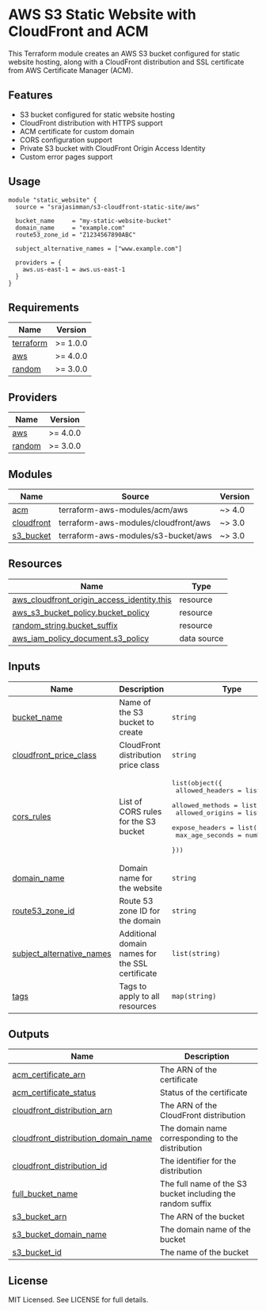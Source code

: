 # AWS S3 Static Website with CloudFront and ACM

This Terraform module creates an AWS S3 bucket configured for static website hosting, along with a CloudFront distribution and SSL certificate from AWS Certificate Manager (ACM).

## Features

- S3 bucket configured for static website hosting
- CloudFront distribution with HTTPS support
- ACM certificate for custom domain
- CORS configuration support
- Private S3 bucket with CloudFront Origin Access Identity
- Custom error pages support

## Usage

```hcl
module "static_website" {
  source = "srajasimman/s3-cloudfront-static-site/aws"

  bucket_name     = "my-static-website-bucket"
  domain_name     = "example.com"
  route53_zone_id = "Z1234567890ABC"

  subject_alternative_names = ["www.example.com"]
  
  providers = {
    aws.us-east-1 = aws.us-east-1
  }
}
```

<!-- BEGIN_TF_DOCS -->
## Requirements

| Name | Version |
|------|---------|
| <a name="requirement_terraform"></a> [terraform](#requirement\_terraform) | >= 1.0.0 |
| <a name="requirement_aws"></a> [aws](#requirement\_aws) | >= 4.0.0 |
| <a name="requirement_random"></a> [random](#requirement\_random) | >= 3.0.0 |

## Providers

| Name | Version |
|------|---------|
| <a name="provider_aws"></a> [aws](#provider\_aws) | >= 4.0.0 |
| <a name="provider_random"></a> [random](#provider\_random) | >= 3.0.0 |

## Modules

| Name | Source | Version |
|------|--------|---------|
| <a name="module_acm"></a> [acm](#module\_acm) | terraform-aws-modules/acm/aws | ~> 4.0 |
| <a name="module_cloudfront"></a> [cloudfront](#module\_cloudfront) | terraform-aws-modules/cloudfront/aws | ~> 3.0 |
| <a name="module_s3_bucket"></a> [s3\_bucket](#module\_s3\_bucket) | terraform-aws-modules/s3-bucket/aws | ~> 3.0 |

## Resources

| Name | Type |
|------|------|
| [aws_cloudfront_origin_access_identity.this](https://registry.terraform.io/providers/hashicorp/aws/latest/docs/resources/cloudfront_origin_access_identity) | resource |
| [aws_s3_bucket_policy.bucket_policy](https://registry.terraform.io/providers/hashicorp/aws/latest/docs/resources/s3_bucket_policy) | resource |
| [random_string.bucket_suffix](https://registry.terraform.io/providers/hashicorp/random/latest/docs/resources/string) | resource |
| [aws_iam_policy_document.s3_policy](https://registry.terraform.io/providers/hashicorp/aws/latest/docs/data-sources/iam_policy_document) | data source |

## Inputs

| Name | Description | Type | Default | Required |
|------|-------------|------|---------|:--------:|
| <a name="input_bucket_name"></a> [bucket\_name](#input\_bucket\_name) | Name of the S3 bucket to create | `string` | n/a | yes |
| <a name="input_cloudfront_price_class"></a> [cloudfront\_price\_class](#input\_cloudfront\_price\_class) | CloudFront distribution price class | `string` | `"PriceClass_100"` | no |
| <a name="input_cors_rules"></a> [cors\_rules](#input\_cors\_rules) | List of CORS rules for the S3 bucket | <pre>list(object({<br>    allowed_headers = list(string)<br>    allowed_methods = list(string)<br>    allowed_origins = list(string)<br>    expose_headers  = list(string)<br>    max_age_seconds = number<br>  }))</pre> | `[]` | no |
| <a name="input_domain_name"></a> [domain\_name](#input\_domain\_name) | Domain name for the website | `string` | n/a | yes |
| <a name="input_route53_zone_id"></a> [route53\_zone\_id](#input\_route53\_zone\_id) | Route 53 zone ID for the domain | `string` | n/a | yes |
| <a name="input_subject_alternative_names"></a> [subject\_alternative\_names](#input\_subject\_alternative\_names) | Additional domain names for the SSL certificate | `list(string)` | `[]` | no |
| <a name="input_tags"></a> [tags](#input\_tags) | Tags to apply to all resources | `map(string)` | `{}` | no |

## Outputs

| Name | Description |
|------|-------------|
| <a name="output_acm_certificate_arn"></a> [acm\_certificate\_arn](#output\_acm\_certificate\_arn) | The ARN of the certificate |
| <a name="output_acm_certificate_status"></a> [acm\_certificate\_status](#output\_acm\_certificate\_status) | Status of the certificate |
| <a name="output_cloudfront_distribution_arn"></a> [cloudfront\_distribution\_arn](#output\_cloudfront\_distribution\_arn) | The ARN of the CloudFront distribution |
| <a name="output_cloudfront_distribution_domain_name"></a> [cloudfront\_distribution\_domain\_name](#output\_cloudfront\_distribution\_domain\_name) | The domain name corresponding to the distribution |
| <a name="output_cloudfront_distribution_id"></a> [cloudfront\_distribution\_id](#output\_cloudfront\_distribution\_id) | The identifier for the distribution |
| <a name="output_full_bucket_name"></a> [full\_bucket\_name](#output\_full\_bucket\_name) | The full name of the S3 bucket including the random suffix |
| <a name="output_s3_bucket_arn"></a> [s3\_bucket\_arn](#output\_s3\_bucket\_arn) | The ARN of the bucket |
| <a name="output_s3_bucket_domain_name"></a> [s3\_bucket\_domain\_name](#output\_s3\_bucket\_domain\_name) | The domain name of the bucket |
| <a name="output_s3_bucket_id"></a> [s3\_bucket\_id](#output\_s3\_bucket\_id) | The name of the bucket |
<!-- END_TF_DOCS -->

## License

MIT Licensed. See LICENSE for full details.
